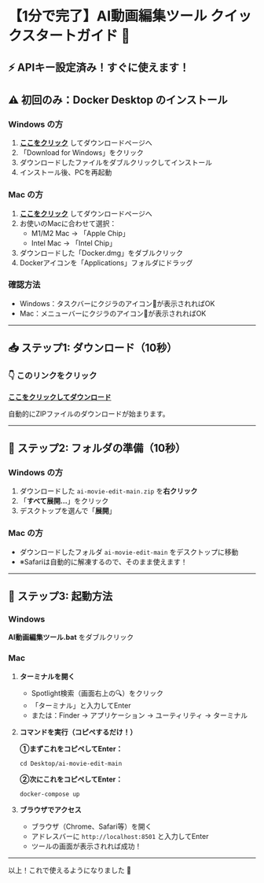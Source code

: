# 【1分で完了】AI動画編集ツール クイックスタートガイド 🚀

## ⚡ APIキー設定済み！すぐに使えます！

## ⚠️ 初回のみ：Docker Desktop のインストール

### Windows の方
1. **[ここをクリック](https://docs.docker.com/desktop/install/windows-install/)** してダウンロードページへ
2. 「Download for Windows」をクリック
3. ダウンロードしたファイルをダブルクリックしてインストール
4. インストール後、PCを再起動

### Mac の方
1. **[ここをクリック](https://docs.docker.com/desktop/install/mac-install/)** してダウンロードページへ
2. お使いのMacに合わせて選択：
   - M1/M2 Mac → 「Apple Chip」
   - Intel Mac → 「Intel Chip」
3. ダウンロードした「Docker.dmg」をダブルクリック
4. Dockerアイコンを「Applications」フォルダにドラッグ

### 確認方法
- Windows：タスクバーにクジラのアイコン🐳が表示されればOK
- Mac：メニューバーにクジラのアイコン🐳が表示されればOK

---

## 📥 ステップ1: ダウンロード（10秒）

### 👇 このリンクをクリック
**[ここをクリックしてダウンロード](https://github.com/idealjapan/ai-movie-edit/archive/refs/heads/main.zip)**

自動的にZIPファイルのダウンロードが始まります。

---

## 📂 ステップ2: フォルダの準備（10秒）

### Windows の方
1. ダウンロードした `ai-movie-edit-main.zip` を**右クリック**
2. 「**すべて展開...**」をクリック
3. デスクトップを選んで「**展開**」

### Mac の方
- ダウンロードしたフォルダ `ai-movie-edit-main` をデスクトップに移動
- ※Safariは自動的に解凍するので、そのまま使えます！

---

## 🎉 ステップ3: 起動方法

### Windows
**AI動画編集ツール.bat** をダブルクリック

### Mac
1. **ターミナルを開く**
   - Spotlight検索（画面右上の🔍）をクリック
   - 「ターミナル」と入力してEnter
   - または：Finder → アプリケーション → ユーティリティ → ターミナル

2. **コマンドを実行（コピペするだけ！）**
   
   **①まずこれをコピペしてEnter：**
   ```
   cd Desktop/ai-movie-edit-main
   ```
   
   **②次にこれをコピペしてEnter：**
   ```
   docker-compose up
   ```

3. **ブラウザでアクセス**
   - ブラウザ（Chrome、Safari等）を開く
   - アドレスバーに `http://localhost:8501` と入力してEnter
   - ツールの画面が表示されれば成功！

---

以上！これで使えるようになりました 🎊